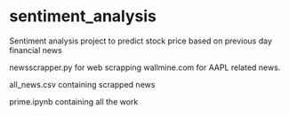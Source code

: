# sentiment_analysis
Sentiment analysis project to predict stock price based on previous day financial news

newsscrapper.py for web scrapping wallmine.com for AAPL related news.

all_news.csv containing scrapped news

prime.ipynb containing all the work
